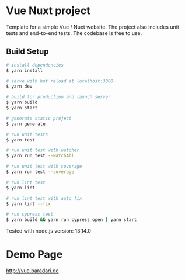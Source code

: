 # Vue Nuxt project

Template for a simple Vue / Nuxt website. The project also includes unit tests and end-to-end tests. The codebase is free to use.

## Build Setup

``` bash
# install dependencies
$ yarn install

# serve with hot reload at localhost:3000
$ yarn dev

# build for production and launch server
$ yarn build
$ yarn start

# generate static project
$ yarn generate

# run unit tests
$ yarn test

# run unit test with watcher
$ yarn run test --watchAll

# run unit test with coverage
$ yarn run test --coverage

# run lint test
$ yarn lint

# run lint test with auto fix
$ yarn lint --fix

# run cypress test
$ yarn build && yarn run cypress open | yarn start
```

Tested with node.js version: 13.14.0

# Demo Page
http://vue.baradari.de
